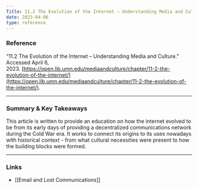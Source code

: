 ```yaml
---
Title: 11.2 The Evolution of the Internet – Understanding Media and Culture
date: 2023-04-06
type: reference
---
```



### Reference 

“11.2 The Evolution of the Internet – Understanding Media and Culture.” Accessed April 6, 2023. [https://open.lib.umn.edu/mediaandculture/chapter/11-2-the-evolution-of-the-internet/](https://open.lib.umn.edu/mediaandculture/chapter/11-2-the-evolution-of-the-internet/).

---

### Summary & Key Takeaways

This article is written to provide an education on how the internet evolved to be from its early days of providing a decentralized communications network during the Cold War era. It works to connect its origins to its uses nowadays with historical context - from what cultural necessities were present to how the building blocks were formed. 

--- 

### Links
- [[Email and Lost Communications]]
 